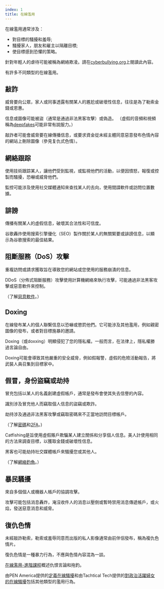 ```yaml
---
index: 1
title: 在線濫用
---
```

在線濫用通常涉及：

*   對目標的騷擾和羞辱;
*   騷擾家人，朋友和雇主以隔離目標;
*   使目標感到恐懼的策略。

針對年輕人的虐待可能被稱為網絡欺凌。請在[cyberbullying.org](https://cyberbullying.org/)上閱讀此內容。

有許多不同類型的在線濫用。

## 敲詐

威脅要向公眾，家人或同事透露有關某人的尷尬或破壞性信息，往往是為了勒索金錢或恩惠。

信息或圖像可能被盜（通常是通過非法黑客攻擊）或偽造。 （虛假的音頻和視頻稱為[deepfakes](https://www.buzzfeed.com/craigsilverman/obama-jordan-peele-deepfake-video-debunk-buzzfeed?utm_term=.hlxWpqMOo#.rlDN6YM4o)可能非常有說服力。）

敲詐者可能會威脅要在線傳播信息，或要求資金從未經主體同意惡意發布色情內容的網站上刪除圖像（參見复仇式色情）。

## 網絡跟踪

使用技術跟踪某人，讓他們受到監視，或監視他們的活動，以便因憤怒，報復或控製而騷擾，恐嚇或威脅他們。

監控可能涉及使用社交媒體通知來查找某人的去向，使用間諜軟件或訪問位置數據。

## 誹謗

傳播有關某人的虛假信息，破壞其合法性和可信度。

谷歌轟炸使用搜索引擎優化（SEO）製作關於某人的無關緊要或誹謗信息，以顯示為谷歌搜索的最佳結果。

## 阻斷服務（DoS）攻擊

重複訪問或請求獲取旨在導致您的網站或您使用的服務崩潰的信息。

DDoS（分佈式阻斷服務）攻擊使用計算機網絡來執行攻擊，可能通過非法黑客攻擊或惡意軟件來控制。

（了解[惡意軟件](umbrella://information/malware/beginner)。）

## Doxing

在線發布某人的個人聯繫信息以恐嚇或懲罰他們。它可能涉及其他濫用，例如親密圖像的發布，或者對目標施暴的邀請。

Doxing（或doxxing）明顯侵犯了您的隱私權。一般而言，在法律上，隱私權勝過言論自由。

Doxing可能會導致其他嚴重的安全威脅，例如假報警，虛假的危險活動報告，將武裝人員召集到目標家中。

## 假冒，身份盜竊或劫持

冒充包括以某人的名義創建虛假帳戶，通常是發布會使其失去信譽的內容。

識別涉及冒充他人而竊取個人信息的盜竊或欺詐。

劫持涉及通過非法黑客攻擊或竊取密碼來不正當地訪問目標帳戶。

（了解[密碼](umbrella://information/passwords/beginner)和[2FA](umbrella://information/passwords/advanced)。)

Catfishing是旨使用虛假賬戶欺騙某人建立關係和分享個人信息。美人計使用相同的方法來調查目標，以獲取金錢或破壞性信息。

黑客也可能劫持社交媒體帳戶來騷擾您或其他人。

（了解[網絡釣魚](umbrella://communications/phishing)。）

## 暴民騷擾

來自多個個人或機器人帳戶的協調攻擊。

攻擊可能包括消息轟炸，淹沒收件人的消息以壓倒或暫時禁用消息傳遞帳戶，或火焰，發送惡意消息和威脅。

## 復仇色情

未經敲詐勒索，勒索或羞辱同意而出版的私人影像通常由前伴侶發布，稱為複仇色情片。

復仇色情是一種暴力行為，不應與色情內容混為一談。

[在線濫用-進階課程](umbrella://communications/online-abuse/advanced)概述仇恨言論和拖釣。

由PEN America提供的[定義在線騷擾](https://onlineharassmentfieldmanual.pen.org/additional-resources/defining-online-harassment-a-glossary-of-terms/)和由Tachtical Tech提供的[對政治活躍婦女的在線騷擾](https://xyz.informationactivism.org/en/online-harassment-of-politically-active-women-introduction)包括其他類型的濫用行為。